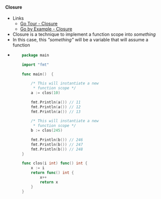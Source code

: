 #### Closure
- Links
    - [Go Tour - Closure](https://tour.golang.org/moretypes/25)
    - [Go by Example - Closure](https://gobyexample.com/closures)
- Closure is a technique to implement a function scope into _something_
- In this case, this _"something"_ will be a variable that will assume a function
-   ```go
        package main
        
        import "fmt"
        
        func main()  {
        
            /* This will instantiate a new
             * function scope */
            a := clos(10)
        
            fmt.Println(a()) // 11
            fmt.Println(a()) // 12
            fmt.Println(a()) // 13
        
            /* This will instantiate a new
             * function scope */
            b := clos(245)
        
            fmt.Println(b()) // 246
            fmt.Println(b()) // 247
            fmt.Println(b()) // 248
        }
        
        func clos(i int) func() int {
            x := i
            return func() int {
                x++
                return x
            }
        }
    ```